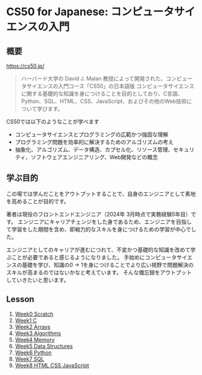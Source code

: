 # CS50 for Japanese: コンピュータサイエンスの入門

## 概要

https://cs50.jp/

> ハーバード大学の David J. Malan 教授によって開発された、コンピュータサイエンスの入門コース「CS50」の日本語版
> コンピュータサイエンスに関する基礎的な知識を身につけることを目的としており、C言語、Python、SQL、HTML、CSS、JavaScript、およびその他のWeb技術について学びます。

CS50では以下のようなことが学べます

- コンピュータサイエンスとプログラミングの広範かつ強固な理解
- プログラミング問題を効率的に解決するためのアルゴリズムの考え
- 抽象化、アルゴリズム、データ構造、カプセル化、リソース管理、セキュリティ、ソフトウェアエンジニアリング、Web開発などの概念

## 学ぶ目的

この場では学んだことをアウトプットすることで、自身のエンジニアとして素地を高めることが目的です。

著者は現役のフロントエンドエンジニア（2024年 3月時点で実務経験5年目）です。
エンジニアにキャリアチェンジをした身であるため、エンジニアを目指して学習をした期間を含め、即戦力的なスキルを身につけるための学習が中心でした。

エンジニアとしてのキャリアが進むにつれて、不変かつ基礎的な知識を改めて学ぶことが必要であると感じるようになりました。
手始めにコンピュータサイエンスの基礎を学び、知識の0 -> 1を身につけることでより広い視野で問題解決のスキルが高まるのではないかなと考えています。
そんな備忘録をアウトプットしていきたいと思います。

## Lesson

1. [Week0 Scratch](/week0/scratch.md)
2. [Week1 C](/week1/c.md)
3. [Week2 Arrays](/week2/arrays.md)
4. [Week3 Algorithms](/week3/algorithms.md)
5. [Week4 Memory](/week4/memory.md)
6. [Week5 Data Structures](/week5/dataStructures.md)
7. [Week6 Python](/week6/python.md)
8. [Week7 SQL](/week7/sql.md)
9. [Week8 HTML,CSS,JavaScript](/week8/html-css-javascript.md)